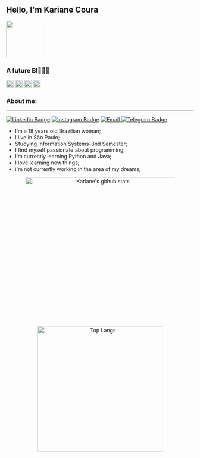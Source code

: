  ## Hello, I'm Kariane Coura
 <p align="left"> <img width="100px" src="https://media.tenor.com/images/e485d330940e396050e603da70bbbd48/tenor.gif" /></p>
 
### A future BI👩🏻‍💻

<code><img height="20" src="https://img.shields.io/badge/MySQL-0077B5?style=for-the-badge&logo=mysql&logoColor=white"></code>
<code><img height="20" src="https://img.shields.io/badge/Java-E4405F?style=for-the-badge&logo=java&logoColor=white"></code>
<code><img height="20" src="https://img.shields.io/badge/SQL-D14836?style=for-the-badge&logo=sql&logoColor=white"></code>
<code><img height="20" src="https://img.shields.io/badge/Python-2CA5E0?style=for-the-badge&logo=python&logoColor=white"></code>

 ### About me:
 ---
[![Linkedin Badge](https://img.shields.io/badge/LinkedIn-0077B5?style=for-the-badge&logo=linkedin&logoColor=white&link=https://www.linkedin.com/in/karicoura/)](https://www.linkedin.com/in/karicoura/)
[![Instagram Badge](https://img.shields.io/badge/Instagram-E4405F?style=for-the-badge&logo=instagram&logoColor=white&link=https://www.instagram.com/kccunh4/)](https://www.instagram.com/kccunh4/)
 <a href="mailto:karianecoura@outlook.com" target="_blank"> <img src="https://img.shields.io/badge/Gmail-D14836?style=for-the-badge&logo=gmail&logoColor=white&link=" alt="Email" /> </a>
[![Telegram Badge](https://img.shields.io/badge/Telegram-2CA5E0?style=for-the-badge&logo=telegram&logoColor=white&link=https://t.me/kccunh4)](https://t.me/kccunh4)


 -  I’m a 18 years old Brazilian woman;
 - I live in São Paulo;
 - Studying Information Systems-3nd Semester;
 - I find myself passionate about programming;
 - I’m currently learning Python and Java;
 - I love learning new things;
 - i'm not currently working in the area of my dreams;
 
<p align="center">
<img width="400" alt="Kariane's github stats" src="https://github-readme-stats.vercel.app/api?username=kariane&count_private=true&theme=midnight-purple&show_icons=true" />
<img width="337" alt="Top Langs" src="https://github-readme-stats.vercel.app/api/top-langs/?username=kariane&layout=compact&langs_count=8&theme=midnight-purple&show_icons=true" />
</p>

